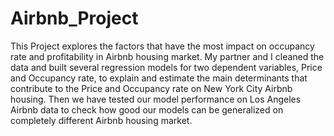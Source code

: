# Airbnb_Project
This Project explores the factors that have the most impact on occupancy rate and profitability in Airbnb housing market. My partner and I cleaned the data and built several regression models for two dependent variables, Price and Occupancy rate, to explain and estimate the main determinants that contribute to the Price and Occupancy rate on New York City Airbnb housing. Then we have tested our model performance on Los Angeles Airbnb data to check how good our models can be generalized on completely different Airbnb housing market.    
